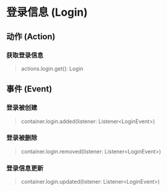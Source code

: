 # 登录信息 (Login)

## 动作 (Action)

### 获取登录信息

> actions.login.get(): Login

## 事件 (Event)

### 登录被创建

> container.login.added(listener: Listener\<LoginEvent\>)

### 登录被删除

> container.login.removed(listener: Listener\<LoginEvent\>)

### 登录信息更新

> container.login.updated(listener: Listener\<LoginEvent\>)